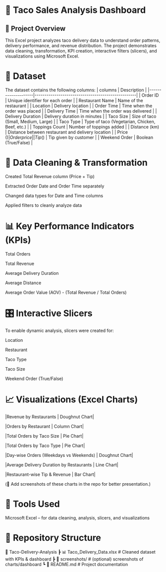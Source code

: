 # 🌮 Taco Sales Analysis Dashboard
## 📌 Project Overview

This Excel project analyzes taco delivery data to understand order patterns, delivery performance, and revenue distribution.
The project demonstrates data cleaning, transformation, KPI creation, interactive filters (slicers), and visualizations using Microsoft Excel.

# 📂 Dataset

The dataset contains the following columns:
| columns            | Description                                       |
|--------------------|---------------------------------------------------| 
| Order ID           | Unique identifier for each order                  |
| Restaurant Name    | Name of the restaurant                            |
| Location           | Delivery location                                 |
| Order Time         | Time when the order was placed                    |
| Delivery Time      | Time when the order was delivered                 |
| Delivery Duration  | Delivery duration in minutes                      |
| Taco Size          | Size of taco (Small, Medium, Large)               |
| Taco Type          | Type of taco (Vegetarian, Chicken, Beef, etc.)    |
| Toppings Count     | Number of toppings added                          |
| Distance (km)      | Distance between restaurant and delivery location |
| Price ($)          | Order price                                       |
| Tip ($)            | Tip given by customer                             |
| Weekend Order      | Boolean (True/False)                               | 

# 🔧 Data Cleaning & Transformation

Created Total Revenue column (Price + Tip)

Extracted Order Date and Order Time separately

Changed data types for Date and Time columns

Applied filters to cleanly analyze data

# 📊 Key Performance Indicators (KPIs)

Total Orders

Total Revenue

Average Delivery Duration

Average Distance

Average Order Value (AOV) - (Total Revenue / Total Orders)

# 🎛 Interactive Slicers

To enable dynamic analysis, slicers were created for:

Location

Restaurant

Taco Type

Taco Size

Weekend Order (True/False)

# 📈 Visualizations (Excel Charts)

|Revenue by Restaurants | Doughnut Chart|

|Orders by Restaurant | Column Chart|

|Total Orders by Taco Size | Pie Chart|

|Total Orders by Taco Type | Pie Chart|

|Day-wise Orders (Weekdays vs Weekends) | Doughnut Chart|

|Average Delivery Duration by Restaurants | Line Chart|

|Restaurant-wise Tip & Revenue | Bar Chart|

(📸 Add screenshots of these charts in the repo for better presentation.)

# 🚀 Tools Used

Microsoft Excel – for data cleaning, analysis, slicers, and visualizations

# 📁 Repository Structure
📂 Taco-Delivery-Analysis
 ┣ 📊 Taco_Delivery_Data.xlsx   # Cleaned dataset with KPIs & dashboard
 ┣ 📸 screenshots/              # (optional) screenshots of charts/dashboard
 ┗ 📄 README.md                 # Project documentation


